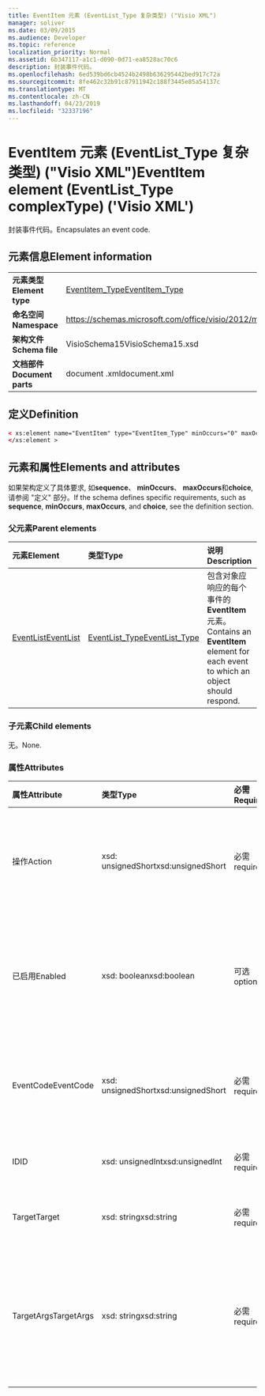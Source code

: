 ```yaml
---
title: EventItem 元素 (EventList_Type 复杂类型) ("Visio XML")
manager: soliver
ms.date: 03/09/2015
ms.audience: Developer
ms.topic: reference
localization_priority: Normal
ms.assetid: 6b347117-a1c1-d090-0d71-ea8528ac70c6
description: 封装事件代码。
ms.openlocfilehash: 6ed539bd6cb4524b2498b636295442bed917c72a
ms.sourcegitcommit: 8fe462c32b91c87911942c188f3445e85a54137c
ms.translationtype: MT
ms.contentlocale: zh-CN
ms.lasthandoff: 04/23/2019
ms.locfileid: "32337196"
---
```

# <a name="eventitem-element-eventlisttype-complextype-visio-xml"></a><span data-ttu-id="b9b19-103">EventItem 元素 (EventList_Type 复杂类型) ("Visio XML")</span><span class="sxs-lookup"><span data-stu-id="b9b19-103">EventItem element (EventList_Type complexType) ('Visio XML')</span></span>

<span data-ttu-id="b9b19-104">封装事件代码。</span><span class="sxs-lookup"><span data-stu-id="b9b19-104">Encapsulates an event code.</span></span>
  
## <a name="element-information"></a><span data-ttu-id="b9b19-105">元素信息</span><span class="sxs-lookup"><span data-stu-id="b9b19-105">Element information</span></span>

|||
|:-----|:-----|
|<span data-ttu-id="b9b19-106">**元素类型**</span><span class="sxs-lookup"><span data-stu-id="b9b19-106">**Element type**</span></span> <br/> |[<span data-ttu-id="b9b19-107">EventItem_Type</span><span class="sxs-lookup"><span data-stu-id="b9b19-107">EventItem_Type</span></span>](eventitem_type-complextypevisio-xml.md) <br/> |
|<span data-ttu-id="b9b19-108">**命名空间**</span><span class="sxs-lookup"><span data-stu-id="b9b19-108">**Namespace**</span></span> <br/> |https://schemas.microsoft.com/office/visio/2012/main  <br/> |
|<span data-ttu-id="b9b19-109">**架构文件**</span><span class="sxs-lookup"><span data-stu-id="b9b19-109">**Schema file**</span></span> <br/> |<span data-ttu-id="b9b19-110">VisioSchema15</span><span class="sxs-lookup"><span data-stu-id="b9b19-110">VisioSchema15.xsd</span></span>  <br/> |
|<span data-ttu-id="b9b19-111">**文档部件**</span><span class="sxs-lookup"><span data-stu-id="b9b19-111">**Document parts**</span></span> <br/> |<span data-ttu-id="b9b19-112">document .xml</span><span class="sxs-lookup"><span data-stu-id="b9b19-112">document.xml</span></span>  <br/> |
   
## <a name="definition"></a><span data-ttu-id="b9b19-113">定义</span><span class="sxs-lookup"><span data-stu-id="b9b19-113">Definition</span></span>

```XML
< xs:element name="EventItem" type="EventItem_Type" minOccurs="0" maxOccurs="unbounded" >
</xs:element >
```

## <a name="elements-and-attributes"></a><span data-ttu-id="b9b19-114">元素和属性</span><span class="sxs-lookup"><span data-stu-id="b9b19-114">Elements and attributes</span></span>

<span data-ttu-id="b9b19-115">如果架构定义了具体要求, 如**sequence**、 **minOccurs**、 **maxOccurs**和**choice**, 请参阅 "定义" 部分。</span><span class="sxs-lookup"><span data-stu-id="b9b19-115">If the schema defines specific requirements, such as **sequence**, **minOccurs**, **maxOccurs**, and **choice**, see the definition section.</span></span> 
  
### <a name="parent-elements"></a><span data-ttu-id="b9b19-116">父元素</span><span class="sxs-lookup"><span data-stu-id="b9b19-116">Parent elements</span></span>

|<span data-ttu-id="b9b19-117">**元素**</span><span class="sxs-lookup"><span data-stu-id="b9b19-117">**Element**</span></span>|<span data-ttu-id="b9b19-118">**类型**</span><span class="sxs-lookup"><span data-stu-id="b9b19-118">**Type**</span></span>|<span data-ttu-id="b9b19-119">**说明**</span><span class="sxs-lookup"><span data-stu-id="b9b19-119">**Description**</span></span>|
|:-----|:-----|:-----|
|[<span data-ttu-id="b9b19-120">EventList</span><span class="sxs-lookup"><span data-stu-id="b9b19-120">EventList</span></span>](eventlist-element-visiodocument_type-complextypevisio-xml.md) <br/> |[<span data-ttu-id="b9b19-121">EventList_Type</span><span class="sxs-lookup"><span data-stu-id="b9b19-121">EventList_Type</span></span>](eventlist_type-complextypevisio-xml.md) <br/> |<span data-ttu-id="b9b19-122">包含对象应响应的每个事件的**EventItem**元素。</span><span class="sxs-lookup"><span data-stu-id="b9b19-122">Contains an **EventItem** element for each event to which an object should respond.</span></span>  <br/> |
   
### <a name="child-elements"></a><span data-ttu-id="b9b19-123">子元素</span><span class="sxs-lookup"><span data-stu-id="b9b19-123">Child elements</span></span>

<span data-ttu-id="b9b19-124">无。</span><span class="sxs-lookup"><span data-stu-id="b9b19-124">None.</span></span>
  
### <a name="attributes"></a><span data-ttu-id="b9b19-125">属性</span><span class="sxs-lookup"><span data-stu-id="b9b19-125">Attributes</span></span>

|<span data-ttu-id="b9b19-126">**属性**</span><span class="sxs-lookup"><span data-stu-id="b9b19-126">**Attribute**</span></span>|<span data-ttu-id="b9b19-127">**类型**</span><span class="sxs-lookup"><span data-stu-id="b9b19-127">**Type**</span></span>|<span data-ttu-id="b9b19-128">**必需**</span><span class="sxs-lookup"><span data-stu-id="b9b19-128">**Required**</span></span>|<span data-ttu-id="b9b19-129">**描述**</span><span class="sxs-lookup"><span data-stu-id="b9b19-129">**Description**</span></span>|<span data-ttu-id="b9b19-130">**可能的值**</span><span class="sxs-lookup"><span data-stu-id="b9b19-130">**Possible values**</span></span>|
|:-----|:-----|:-----|:-----|:-----|
|<span data-ttu-id="b9b19-131">操作</span><span class="sxs-lookup"><span data-stu-id="b9b19-131">Action</span></span>  <br/> |<span data-ttu-id="b9b19-132">xsd: unsignedShort</span><span class="sxs-lookup"><span data-stu-id="b9b19-132">xsd:unsignedShort</span></span>  <br/> |<span data-ttu-id="b9b19-133">必需</span><span class="sxs-lookup"><span data-stu-id="b9b19-133">required</span></span>  <br/> |<span data-ttu-id="b9b19-134">指定父**EventItem**元素的操作代码。</span><span class="sxs-lookup"><span data-stu-id="b9b19-134">Specifies the action code of the parent **EventItem** element.</span></span>  <br/> |<span data-ttu-id="b9b19-135">xsd: unsignedShort 类型的值。</span><span class="sxs-lookup"><span data-stu-id="b9b19-135">Values of the xsd:unsignedShort type.</span></span>  <br/> |
|<span data-ttu-id="b9b19-136">已启用</span><span class="sxs-lookup"><span data-stu-id="b9b19-136">Enabled</span></span>  <br/> |<span data-ttu-id="b9b19-137">xsd: boolean</span><span class="sxs-lookup"><span data-stu-id="b9b19-137">xsd:boolean</span></span>  <br/> |<span data-ttu-id="b9b19-138">可选</span><span class="sxs-lookup"><span data-stu-id="b9b19-138">optional</span></span>  <br/> |<span data-ttu-id="b9b19-139">表示一个标志, 该标志指示事件是否已启用或已禁用。</span><span class="sxs-lookup"><span data-stu-id="b9b19-139">Represents a flag indicating if the event is enabled or disabled.</span></span>  <br/> |<span data-ttu-id="b9b19-140">xsd: boolean 类型的值。</span><span class="sxs-lookup"><span data-stu-id="b9b19-140">Values of the xsd:boolean type.</span></span>  <br/> |
|<span data-ttu-id="b9b19-141">EventCode</span><span class="sxs-lookup"><span data-stu-id="b9b19-141">EventCode</span></span>  <br/> |<span data-ttu-id="b9b19-142">xsd: unsignedShort</span><span class="sxs-lookup"><span data-stu-id="b9b19-142">xsd:unsignedShort</span></span>  <br/> |<span data-ttu-id="b9b19-143">必需</span><span class="sxs-lookup"><span data-stu-id="b9b19-143">required</span></span>  <br/> |<span data-ttu-id="b9b19-144">指示触发加载项的事件的代码。</span><span class="sxs-lookup"><span data-stu-id="b9b19-144">A code indicating the event that triggers the add-on.</span></span>  <br/> |<span data-ttu-id="b9b19-145">xsd: unsignedShort 类型的值。</span><span class="sxs-lookup"><span data-stu-id="b9b19-145">Values of the xsd:unsignedShort type.</span></span>  <br/> |
|<span data-ttu-id="b9b19-146">ID</span><span class="sxs-lookup"><span data-stu-id="b9b19-146">ID</span></span>  <br/> |<span data-ttu-id="b9b19-147">xsd: unsignedInt</span><span class="sxs-lookup"><span data-stu-id="b9b19-147">xsd:unsignedInt</span></span>  <br/> |<span data-ttu-id="b9b19-148">必需</span><span class="sxs-lookup"><span data-stu-id="b9b19-148">required</span></span>  <br/> |<span data-ttu-id="b9b19-149">事件的 ID。</span><span class="sxs-lookup"><span data-stu-id="b9b19-149">The ID of the event.</span></span>  <br/> |<span data-ttu-id="b9b19-150">xsd: unsignedInt 类型的值。</span><span class="sxs-lookup"><span data-stu-id="b9b19-150">Values of the xsd:unsignedInt type.</span></span>  <br/> |
|<span data-ttu-id="b9b19-151">Target</span><span class="sxs-lookup"><span data-stu-id="b9b19-151">Target</span></span>  <br/> |<span data-ttu-id="b9b19-152">xsd: string</span><span class="sxs-lookup"><span data-stu-id="b9b19-152">xsd:string</span></span>  <br/> |<span data-ttu-id="b9b19-153">必需</span><span class="sxs-lookup"><span data-stu-id="b9b19-153">required</span></span>  <br/> |<span data-ttu-id="b9b19-154">指定事件的目标。</span><span class="sxs-lookup"><span data-stu-id="b9b19-154">Specifies the target of an event.</span></span>  <br/> |<span data-ttu-id="b9b19-155">xsd: string 类型的值。</span><span class="sxs-lookup"><span data-stu-id="b9b19-155">Values of the xsd:string type.</span></span>  <br/> |
|<span data-ttu-id="b9b19-156">TargetArgs</span><span class="sxs-lookup"><span data-stu-id="b9b19-156">TargetArgs</span></span>  <br/> |<span data-ttu-id="b9b19-157">xsd: string</span><span class="sxs-lookup"><span data-stu-id="b9b19-157">xsd:string</span></span>  <br/> |<span data-ttu-id="b9b19-158">必需</span><span class="sxs-lookup"><span data-stu-id="b9b19-158">required</span></span>  <br/> |<span data-ttu-id="b9b19-159">指定一个字符串, 其中包含要发送到事件目标的参数。</span><span class="sxs-lookup"><span data-stu-id="b9b19-159">Specifies a string containing arguments to be sent to the target of an event.</span></span>  <br/> |<span data-ttu-id="b9b19-160">xsd: string 类型的值。</span><span class="sxs-lookup"><span data-stu-id="b9b19-160">Values of the xsd:string type.</span></span>  <br/> |
   

